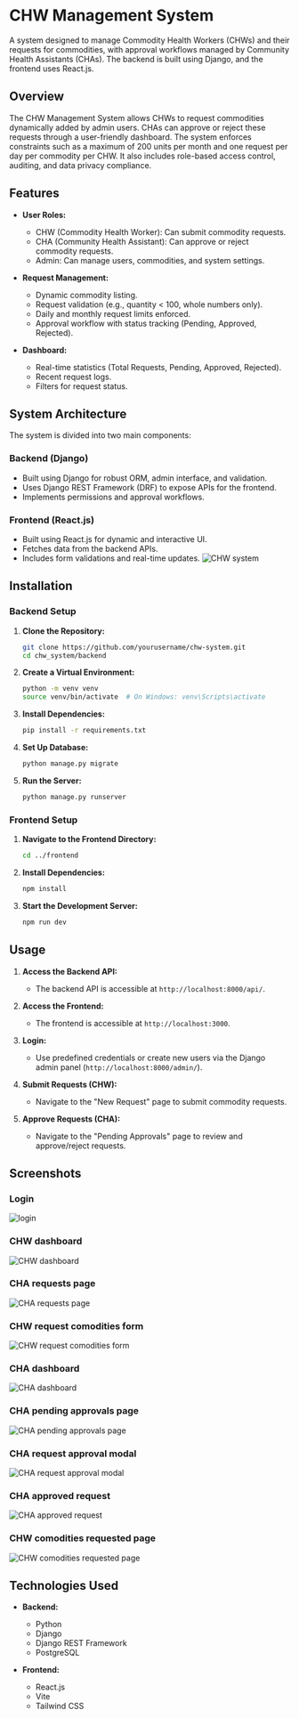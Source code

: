 # CHW Management System

A system designed to manage Commodity Health Workers (CHWs) and their requests for commodities, with approval workflows managed by Community Health Assistants (CHAs). The backend is built using Django, and the frontend uses React.js.

## Overview

The CHW Management System allows CHWs to request commodities dynamically added by admin users. CHAs can approve or reject these requests through a user-friendly dashboard. The system enforces constraints such as a maximum of 200 units per month and one request per day per commodity per CHW. It also includes role-based access control, auditing, and data privacy compliance.

## Features

- **User Roles:**

  - CHW (Commodity Health Worker): Can submit commodity requests.
  - CHA (Community Health Assistant): Can approve or reject commodity requests.
  - Admin: Can manage users, commodities, and system settings.

- **Request Management:**

  - Dynamic commodity listing.
  - Request validation (e.g., quantity < 100, whole numbers only).
  - Daily and monthly request limits enforced.
  - Approval workflow with status tracking (Pending, Approved, Rejected).

- **Dashboard:**
  - Real-time statistics (Total Requests, Pending, Approved, Rejected).
  - Recent request logs.
  - Filters for request status.

## System Architecture

The system is divided into two main components:

### Backend (Django)

- Built using Django for robust ORM, admin interface, and validation.
- Uses Django REST Framework (DRF) to expose APIs for the frontend.
- Implements permissions and approval workflows.

### Frontend (React.js)

- Built using React.js for dynamic and interactive UI.
- Fetches data from the backend APIs.
- Includes form validations and real-time updates.
  ![CHW system](images/CHW-system-arch.png)

## Installation

### Backend Setup

1. **Clone the Repository:**

   ```bash
   git clone https://github.com/yourusername/chw-system.git
   cd chw_system/backend
   ```

2. **Create a Virtual Environment:**

   ```bash
   python -m venv venv
   source venv/bin/activate  # On Windows: venv\Scripts\activate
   ```

3. **Install Dependencies:**

   ```bash
   pip install -r requirements.txt
   ```

4. **Set Up Database:**

   ```bash
   python manage.py migrate
   ```

5. **Run the Server:**
   ```bash
   python manage.py runserver
   ```

### Frontend Setup

1. **Navigate to the Frontend Directory:**

   ```bash
   cd ../frontend
   ```

2. **Install Dependencies:**

   ```bash
   npm install
   ```

3. **Start the Development Server:**
   ```bash
   npm run dev
   ```

## Usage

1. **Access the Backend API:**

   - The backend API is accessible at `http://localhost:8000/api/`.

2. **Access the Frontend:**

   - The frontend is accessible at `http://localhost:3000`.

3. **Login:**

   - Use predefined credentials or create new users via the Django admin panel (`http://localhost:8000/admin/`).

4. **Submit Requests (CHW):**

   - Navigate to the "New Request" page to submit commodity requests.

5. **Approve Requests (CHA):**
   - Navigate to the "Pending Approvals" page to review and approve/reject requests.

## Screenshots

### Login

![login](images/Login.PNG)

### CHW dashboard

![CHW dashboard](<images/CHW dashboard.PNG>)

### CHA requests page

![CHA requests page](<images/CHA requests page.PNG>)

### CHW request comodities form

![CHW request comodities form](<images/CHW request comodities form.PNG>)

### CHA dashboard

![CHA dashboard](<images/CHA dashboard.PNG>)

### CHA pending approvals page

![CHA pending approvals page](<images/CHA pending approvals page.PNG>)

### CHA request approval modal

![CHA request approval modal](<images/CHA request approval modal.PNG>)

### CHA approved request

![CHA approved request](<images/CHA approved request.PNG>)

### CHW comodities requested page

![CHW comodities requested page](<images/CHW comodities requested page.PNG>)

## Technologies Used

- **Backend:**

  - Python
  - Django
  - Django REST Framework
  - PostgreSQL

- **Frontend:**
  - React.js
  - Vite
  - Tailwind CSS

